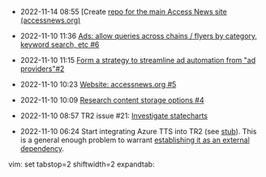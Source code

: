 + 2022-11-14 08:55 [Create [repo for the main Access News site (accessnews.org)](https://github.com/access-news/accessnews.org)

+ 2022-11-10 11:36 [Ads: allow queries across chains / flyers by category, keyword search, etc #6](https://github.com/access-news/_/issues/6)

+ 2022-11-10 11:15 [Form a strategy to streamline ad automation from "ad providers"#2](https://github.com/access-news/TTS-read-ads/issues/2)

+ 2022-11-10 10:23 [Website: accessnews.org #5](https://github.com/access-news/_/issues/5)

+ 2022-11-10 10:09 [Research content storage options #4](https://github.com/access-news/_/issues/4)

+ 2022-11-10 08:57 TR2 issue #21: [Investigate statecharts](https://github.com/access-news/phone-service/issues/21)

+ 2022-11-10 06:24 Start integrating Azure TTS into TR2 (see [stub](https://github.com/access-news/phone-service/blob/6a69f5b4af9379cfc16e8788e2b3f507945a213f/azure-tts-wav.sh)). This is a general enough problem to warrant [establishing it as an external dependency](https://github.com/access-news/_/issues/3).

vim: set tabstop=2 shiftwidth=2 expandtab:
